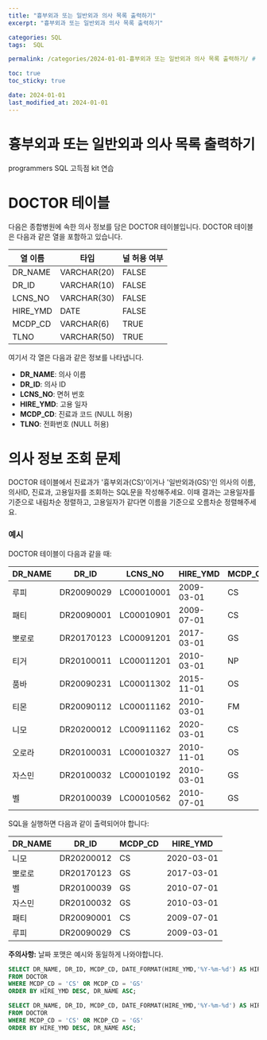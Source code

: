```yaml
---
title: "흉부외과 또는 일반외과 의사 목록 출력하기"
excerpt: "흉부외과 또는 일반외과 의사 목록 출력하기"

categories: SQL
tags:  SQL

permalink: /categories/2024-01-01-흉부외과 또는 일반외과 의사 목록 출력하기/ # url

toc: true
toc_sticky: true

date: 2024-01-01
last_modified_at: 2024-01-01
---
```


# 흉부외과 또는 일반외과 의사 목록 출력하기
programmers SQL 고득점 kit 연습

# DOCTOR 테이블

다음은 종합병원에 속한 의사 정보를 담은 DOCTOR 테이블입니다.
DOCTOR 테이블은 다음과 같은 열을 포함하고 있습니다.

| 열 이름      | 타입          | 널 허용 여부 |
|--------------|--------------|--------------|
| DR_NAME      | VARCHAR(20)  | FALSE        |
| DR_ID        | VARCHAR(10)  | FALSE        |
| LCNS_NO      | VARCHAR(30)  | FALSE        |
| HIRE_YMD     | DATE         | FALSE        |
| MCDP_CD      | VARCHAR(6)   | TRUE         |
| TLNO         | VARCHAR(50)  | TRUE         |

여기서 각 열은 다음과 같은 정보를 나타냅니다.

- **DR_NAME**: 의사 이름
- **DR_ID**: 의사 ID
- **LCNS_NO**: 면허 번호
- **HIRE_YMD**: 고용 일자
- **MCDP_CD**: 진료과 코드 (NULL 허용)
- **TLNO**: 전화번호 (NULL 허용)

# 의사 정보 조회 문제

DOCTOR 테이블에서 진료과가 '흉부외과(CS)'이거나 '일반외과(GS)'인 의사의 이름, 의사ID, 진료과, 고용일자를 조회하는 SQL문을 작성해주세요. 이때 결과는 고용일자를 기준으로 내림차순 정렬하고, 고용일자가 같다면 이름을 기준으로 오름차순 정렬해주세요.

### 예시

DOCTOR 테이블이 다음과 같을 때:

| DR_NAME | DR_ID        | LCNS_NO     | HIRE_YMD   | MCDP_CD | TLNO          |
|---------|--------------|-------------|------------|---------|---------------|
| 루피    | DR20090029   | LC00010001  | 2009-03-01 | CS      | 01085482011    |
| 패티    | DR20090001   | LC00010901  | 2009-07-01 | CS      | 01085220122    |
| 뽀로로  | DR20170123   | LC00091201  | 2017-03-01 | GS      | 01034969210    |
| 티거    | DR20100011   | LC00011201  | 2010-03-01 | NP      | 01034229818    |
| 품바    | DR20090231   | LC00011302  | 2015-11-01 | OS      | 01049840278    |
| 티몬    | DR20090112   | LC00011162  | 2010-03-01 | FM      | 01094622190    |
| 니모    | DR20200012   | LC00911162  | 2020-03-01 | CS      | 01089483921    |
| 오로라  | DR20100031   | LC00010327  | 2010-11-01 | OS      | 01098428957    |
| 자스민  | DR20100032   | LC00010192  | 2010-03-01 | GS      | 01023981922    |
| 벨      | DR20100039   | LC00010562  | 2010-07-01 | GS      | 01058390758    |

SQL을 실행하면 다음과 같이 출력되어야 합니다:

| DR_NAME | DR_ID        | MCDP_CD | HIRE_YMD   |
|---------|--------------|---------|------------|
| 니모    | DR20200012   | CS      | 2020-03-01 |
| 뽀로로  | DR20170123   | GS      | 2017-03-01 |
| 벨      | DR20100039   | GS      | 2010-07-01 |
| 자스민  | DR20100032   | GS      | 2010-03-01 |
| 패티    | DR20090001   | CS      | 2009-07-01 |
| 루피    | DR20090029   | CS      | 2009-03-01 |

**주의사항:** 날짜 포맷은 예시와 동일하게 나와야합니다.

```sql
SELECT DR_NAME, DR_ID, MCDP_CD, DATE_FORMAT(HIRE_YMD,'%Y-%m-%d') AS HIRE_YMD
FROM DOCTOR
WHERE MCDP_CD = 'CS' OR MCDP_CD = 'GS'
ORDER BY HIRE_YMD DESC, DR_NAME ASC;
```

```sql
SELECT DR_NAME, DR_ID, MCDP_CD, DATE_FORMAT(HIRE_YMD,'%Y-%m-%d') AS HIRE_YMD
FROM DOCTOR
WHERE MCDP_CD = 'CS' OR MCDP_CD = 'GS'
ORDER BY HIRE_YMD DESC, DR_NAME ASC;
```

